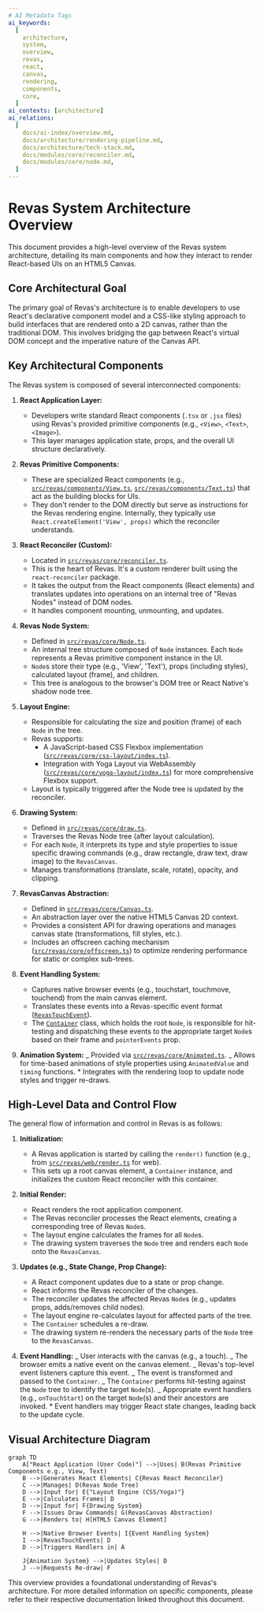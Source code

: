 ```yaml
---
# AI Metadata Tags
ai_keywords:
  [
    architecture,
    system,
    overview,
    revas,
    react,
    canvas,
    rendering,
    components,
    core,
  ]
ai_contexts: [architecture]
ai_relations:
  [
    docs/ai-index/overview.md,
    docs/architecture/rendering-pipeline.md,
    docs/architecture/tech-stack.md,
    docs/modules/core/reconciler.md,
    docs/modules/core/node.md,
  ]
---
```


# Revas System Architecture Overview

This document provides a high-level overview of the Revas system architecture, detailing its main components and how they interact to render React-based UIs on an HTML5 Canvas.

<!-- AI-IMPORTANCE:level=critical -->

## Core Architectural Goal

The primary goal of Revas's architecture is to enable developers to use React's declarative component model and a CSS-like styling approach to build interfaces that are rendered onto a 2D canvas, rather than the traditional DOM. This involves bridging the gap between React's virtual DOM concept and the imperative nature of the Canvas API.

<!-- AI-IMPORTANCE:level=critical -->

## Key Architectural Components

The Revas system is composed of several interconnected components:

<!-- AI-CONTEXT-START:type=architecture -->

1.  **React Application Layer:**

    - Developers write standard React components (`.tsx` or `.jsx` files) using Revas's provided primitive components (e.g., `<View>`, `<Text>`, `<Image>`).
    - This layer manages application state, props, and the overall UI structure declaratively.

2.  **Revas Primitive Components:**

    - These are specialized React components (e.g., [`src/revas/components/View.ts`](../../src/revas/components/View.ts:1), [`src/revas/components/Text.ts`](../../src/revas/components/Text.ts:1)) that act as the building blocks for UIs.
    - They don't render to the DOM directly but serve as instructions for the Revas rendering engine. Internally, they typically use `React.createElement('View', props)` which the reconciler understands.

3.  **React Reconciler (Custom):**

    - Located in [`src/revas/core/reconciler.ts`](../../src/revas/core/reconciler.ts:1).
    - This is the heart of Revas. It's a custom renderer built using the `react-reconciler` package.
    - It takes the output from the React components (React elements) and translates updates into operations on an internal tree of "Revas Nodes" instead of DOM nodes.
    - It handles component mounting, unmounting, and updates.

4.  **Revas Node System:**

    - Defined in [`src/revas/core/Node.ts`](../../src/revas/core/Node.ts:1).
    - An internal tree structure composed of `Node` instances. Each `Node` represents a Revas primitive component instance in the UI.
    - `Node`s store their type (e.g., 'View', 'Text'), props (including styles), calculated layout (frame), and children.
    - This tree is analogous to the browser's DOM tree or React Native's shadow node tree.

5.  **Layout Engine:**

    - Responsible for calculating the size and position (frame) of each `Node` in the tree.
    - Revas supports:
      - A JavaScript-based CSS Flexbox implementation ([`src/revas/core/css-layout/index.ts`](../../src/revas/core/css-layout/index.ts:1)).
      - Integration with Yoga Layout via WebAssembly ([`src/revas/core/yoga-layout/index.ts`](../../src/revas/core/yoga-layout/index.ts:1)) for more comprehensive Flexbox support.
    - Layout is typically triggered after the Node tree is updated by the reconciler.

6.  **Drawing System:**

    - Defined in [`src/revas/core/draw.ts`](../../src/revas/core/draw.ts:1).
    - Traverses the Revas Node tree (after layout calculation).
    - For each `Node`, it interprets its type and style properties to issue specific drawing commands (e.g., draw rectangle, draw text, draw image) to the `RevasCanvas`.
    - Manages transformations (translate, scale, rotate), opacity, and clipping.

7.  **RevasCanvas Abstraction:**

    - Defined in [`src/revas/core/Canvas.ts`](../../src/revas/core/Canvas.ts:1).
    - An abstraction layer over the native HTML5 Canvas 2D context.
    - Provides a consistent API for drawing operations and manages canvas state (transformations, fill styles, etc.).
    - Includes an offscreen caching mechanism ([`src/revas/core/offscreen.ts`](../../src/revas/core/offscreen.ts:1)) to optimize rendering performance for static or complex sub-trees.

8.  **Event Handling System:**

    - Captures native browser events (e.g., touchstart, touchmove, touchend) from the main canvas element.
    - Translates these events into a Revas-specific event format ([`RevasTouchEvent`](../../src/revas/core/Node.ts:34)).
    - The [`Container`](../../src/revas/core/Container.ts:1) class, which holds the root `Node`, is responsible for hit-testing and dispatching these events to the appropriate target `Node`s based on their frame and `pointerEvents` prop.

9.  **Animation System:**
_ Provided via [`src/revas/core/Animated.ts`](../../src/revas/core/Animated.ts:1).
_ Allows for time-based animations of style properties using `AnimatedValue` and `timing` functions. \* Integrates with the rendering loop to update node styles and trigger re-draws.
<!-- AI-CONTEXT-END -->

## High-Level Data and Control Flow

<!-- AI-IMPORTANCE:level=high -->

The general flow of information and control in Revas is as follows:

1.  **Initialization:**

    - A Revas application is started by calling the `render()` function (e.g., from [`src/revas/web/render.ts`](../../src/revas/web/render.ts:1) for web).
    - This sets up a root canvas element, a `Container` instance, and initializes the custom React reconciler with this container.

2.  **Initial Render:**

    - React renders the root application component.
    - The Revas reconciler processes the React elements, creating a corresponding tree of Revas `Node`s.
    - The layout engine calculates the frames for all `Node`s.
    - The drawing system traverses the `Node` tree and renders each `Node` onto the `RevasCanvas`.

3.  **Updates (e.g., State Change, Prop Change):**

    - A React component updates due to a state or prop change.
    - React informs the Revas reconciler of the changes.
    - The reconciler updates the affected Revas `Node`s (e.g., updates props, adds/removes child nodes).
    - The layout engine re-calculates layout for affected parts of the tree.
    - The `Container` schedules a re-draw.
    - The drawing system re-renders the necessary parts of the `Node` tree to the `RevasCanvas`.

4.  **Event Handling:**
_ User interacts with the canvas (e.g., a touch).
_ The browser emits a native event on the canvas element.
_ Revas's top-level event listeners capture this event.
_ The event is transformed and passed to the `Container`.
_ The `Container` performs hit-testing against the `Node` tree to identify the target `Node`(s).
_ Appropriate event handlers (e.g., `onTouchStart`) on the target `Node`(s) and their ancestors are invoked. \* Event handlers may trigger React state changes, leading back to the update cycle.
<!-- AI-IMPORTANCE:level=high -->

## Visual Architecture Diagram

```mermaid
graph TD
    A["React Application (User Code)"] -->|Uses| B(Revas Primitive Components e.g., View, Text)
    B -->|Generates React Elements| C{Revas React Reconciler}
    C -->|Manages| D(Revas Node Tree)
    D -->|Input for| E{"Layout Engine (CSS/Yoga)"}
    E -->|Calculates Frames| D
    D -->|Input for| F{Drawing System}
    F -->|Issues Draw Commands| G(RevasCanvas Abstraction)
    G -->|Renders to| H[HTML5 Canvas Element]

    H -->|Native Browser Events| I{Event Handling System}
    I -->|RevasTouchEvents| D
    D -->|Triggers Handlers in| A

    J{Animation System} -->|Updates Styles| D
    J -->|Requests Re-draw| F
```

This overview provides a foundational understanding of Revas's architecture. For more detailed information on specific components, please refer to their respective documentation linked throughout this document.
